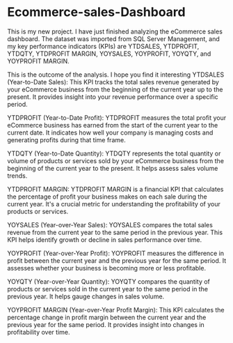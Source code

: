 # Ecommerce-sales-Dashboard
This is my new project. I have just finished analyzing the eCommerce sales dashboard. The dataset was imported from SQL Server Management, and my key performance indicators (KPIs) are YTDSALES, YTDPROFIT, YTDQTY, YTDPROFIT MARGIN, YOYSALES, YOYPROFIT, YOYQTY, and YOYPROFIT MARGIN.

This is the outcome of the analysis. I hope you find it interesting
YTDSALES (Year-to-Date Sales): This KPI tracks the total sales revenue generated by your eCommerce business from the beginning of the current year up to the present. It provides insight into your revenue performance over a specific period.

YTDPROFIT (Year-to-Date Profit): YTDPROFIT measures the total profit your eCommerce business has earned from the start of the current year to the current date. It indicates how well your company is managing costs and generating profits during that time frame.

YTDQTY (Year-to-Date Quantity): YTDQTY represents the total quantity or volume of products or services sold by your eCommerce business from the beginning of the current year to the present. It helps assess sales volume trends.

YTDPROFIT MARGIN: YTDPROFIT MARGIN is a financial KPI that calculates the percentage of profit your business makes on each sale during the current year. It's a crucial metric for understanding the profitability of your products or services.

YOYSALES (Year-over-Year Sales): YOYSALES compares the total sales revenue from the current year to the same period in the previous year. This KPI helps identify growth or decline in sales performance over time.

YOYPROFIT (Year-over-Year Profit): YOYPROFIT measures the difference in profit between the current year and the previous year for the same period. It assesses whether your business is becoming more or less profitable.

YOYQTY (Year-over-Year Quantity): YOYQTY compares the quantity of products or services sold in the current year to the same period in the previous year. It helps gauge changes in sales volume.

YOYPROFIT MARGIN (Year-over-Year Profit Margin): This KPI calculates the percentage change in profit margin between the current year and the previous year for the same period. It provides insight into changes in profitability over time.

